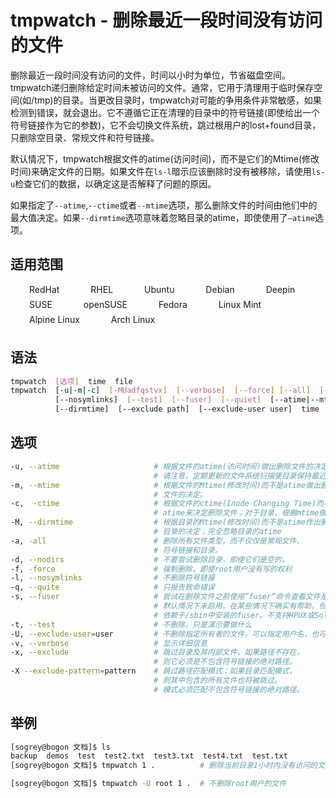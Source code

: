 # tmpwatch - 删除最近一段时间没有访问的文件

删除最近一段时间没有访问的文件，时间以小时为单位，节省磁盘空间。tmpwatch递归删除给定时间未被访问的文件。通常，它用于清理用于临时保存空间(如/tmp)的目录。当更改目录时，tmpwatch对可能的争用条件非常敏感，如果检测到错误，就会退出。它不遵循它正在清理的目录中的符号链接(即使给出一个符号链接作为它的参数)，它不会切换文件系统，跳过根用户的lost+found目录，只删除空目录、常规文件和符号链接。

默认情况下，tmpwatch根据文件的atime(访问时间)，而不是它们的Mtime(修改时间)来确定文件的日期。如果文件在`ls-l`暗示应该删除时没有被移除，请使用`ls-u`检查它们的数据，以确定这是否解释了问题的原因。

如果指定了`--atime`,`--ctime`或者`--mtime`选项，那么删除文件的时间由他们中的最大值决定。如果`--dirmtime`选项意味着忽略目录的atime，即使使用了`—atime`选项。

## 适用范围

<!-- <div class="svg linux">Linux</div> -->
<div class="svg redhat">RedHat</div>
<div class="svg rhel">RHEL</div>
<div class="svg ubuntu">Ubuntu</div>
<!-- <div class="svg centos">CentOS</div> -->
<div class="svg debian">Debian</div>
<div class="svg deepin">Deepin</div>
<div class="svg suse">SUSE</div>
<div class="svg opensuse">openSUSE</div>
<div class="svg fedora">Fedora</div>
<div class="svg linuxmint">Linux Mint</div>
<!-- <div class="svg mxlinux">MX Linux</div> -->
<div class="svg alpinelinux">Alpine Linux</div>
<div class="svg archlinux">Arch Linux</div>

## 语法

``` bash
tmpwatch  [选项]  time  file
tmpwatch  [-u|-m|-c]  [-MUadfqstvx]  [--verbose]  [--force] [--all]  [--nodirs]
          [--nosymlinks]  [--test]  [--fuser]  [--quiet]  [--atime|--mtime|--ctime]
          [--dirmtime]  [--exclude path]  [--exclude-user user]  time  dirs
```

## 选项

``` bash
-u, --atime                     # 根据文件的atime(访问时间)做出删除文件的决定。
                                # 请注意，定期更新的文件系统扫描使目录保持最近的状态。
-m, --mtime                     # 根据文件的Mtime(修改时间)而不是atime做出删除
                                # 文件的决定。
-c,  -ctime                     # 根据文件的ctime(Inode Changing Time)而不是
                                # atime来决定删除文件；对于目录，根据mtime做出决定
-M, --dirmtime                  # 根据目录的Mtime(修改时间)而不是atime作出删除
                                # 目录的决定；完全忽略目录的atime
-a, -all                        # 删除所有文件类型，而不仅仅是常规文件、
                                # 符号链接和目录。
-d, --nodirs                    # 不要尝试删除目录，即使它们是空的。
-f, -force                      # 强制删除，即使root用户没有写的权利
-l, --nosymlinks                # 不删除符号链接
-q, --quite                     # 只报告致命错误
-s, --fuser                     # 尝试在删除文件之前使用“fuser”命令查看文件是否已打开。
                                # 默认情况下未启用。在某些情况下确实有帮助，但不是全部。
                                # 依赖于/sbin中安装的fuser。不支持HPUX或Solaris
-t, --test                      # 不删除，只是演示要做什么
-U, --exclude-user=user         # 不删除指定所有者的文件，可以指定用户名，也可以指定用户ID
-v, --verbose                   # 显示详细信息
-x, --exclude                   # 跳过目录及其内部文件，如果路径不存在，
                                # 则它必须是不包含符号链接的绝对路径。
-X --exclude-pattern=pattern    # 跳过路径匹配模式；如果目录匹配模式，
                                # 则其中包含的所有文件也将被跳过。
                                # 模式必须匹配不包含符号链接的绝对路径。
```

## 举例

``` bash
[sogrey@bogon 文档]$ ls
backup  demos  test  test2.txt  test3.txt  test4.txt  test.txt
[sogrey@bogon 文档]$ tmpwatch 1 .          # 删除当前目录1小时内没有访问的文件

[sogrey@bogon 文档]$ tmpwatch -U root 1 .  # 不删除root用户的文件
```


<!-- <link rel="stylesheet" type="text/css" href="../../.vuepress/public/css/style.css"/> -->
<style>
.svg {
    height: 1.5rem;
    /* width: 1.5rem; */
    background-repeat: no-repeat;
    padding-left:30px;margin-right:16px;
    display:inline-block;
}
.svg.linux{
    background-image: url("../../.vuepress/public/img/icos/linux.svg"); 
}
.svg.redhat,.svg.rhel{
    background-image: url("../../.vuepress/public/img/icos/redhat.svg"); 
}
.svg.ubuntu{
    background-image: url("../../.vuepress/public/img/icos/ubuntu.svg"); 
}
.svg.centos{
    background-image: url("../../.vuepress/public/img/icos/centos.svg"); 
}
.svg.suse,.svg.opensuse{
    background-image: url("../../.vuepress/public/img/icos/opensuse.svg"); 
}
.svg.fedora{
    background-image: url("../../.vuepress/public/img/icos/fedora.svg"); 
}
.svg.linuxmint{
    background-image: url("../../.vuepress/public/img/icos/linuxmint.svg"); 
}
.svg.mxlinux{
    background-image: url("../../.vuepress/public/img/icos/mxlinux.svg"); 
}
.svg.alpinelinux{
    background-image: url("../../.vuepress/public/img/icos/alpinelinux.svg"); 
}
.svg.archlinux{
    background-image: url("../../.vuepress/public/img/icos/archlinux.svg"); 
}
.svg.archlinux{
    background-image: url("../../.vuepress/public/img/icos/archlinux.svg"); 
}
.svg.debian{
    background-image: url("../../.vuepress/public/img/icos/debian.svg"); 
}
.svg.deepin{
    background-image: url("../../.vuepress/public/img/icos/deepin.svg"); 
}
</style>